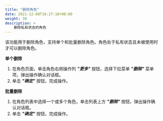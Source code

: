 ```yaml
---
title: "删除角色"
date: 2021-12-08T16:27:10+08:00
weight: 30
description: >
    删除私有状态的角色
---
```


该功能用于删除角色，支持单个和批量删除角色。角色处于私有状态且未被使用时才可以删除角色。

**单个删除**

1. 在角色页面，单击角色右侧操作列 **_"更多"_** 按钮，选择下拉菜单 **_"删除"_** 菜单项，弹出操作确认对话框。
2. 单击 **_"确定"_** 按钮，完成操作。

**批量删除**

1. 在角色列表中选择一个或多个角色，单击列表上方 **_"删除"_** 按钮，弹出操作确认对话框。
2. 单击 **_"确定"_** 按钮，完成操作。